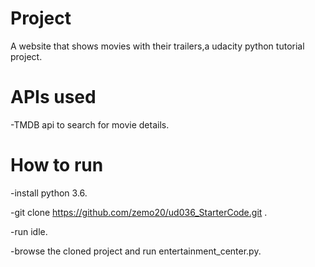 # Project
A website that shows movies with their trailers,a udacity python tutorial project.

# APIs used
-TMDB api to search for movie details.

# How to run
-install python 3.6.

-git clone https://github.com/zemo20/ud036_StarterCode.git .

-run idle.

-browse the cloned project and run entertainment_center.py.
